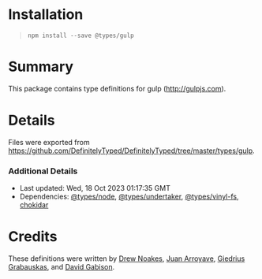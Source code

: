 # Installation
> `npm install --save @types/gulp`

# Summary
This package contains type definitions for gulp (http://gulpjs.com).

# Details
Files were exported from https://github.com/DefinitelyTyped/DefinitelyTyped/tree/master/types/gulp.

### Additional Details
 * Last updated: Wed, 18 Oct 2023 01:17:35 GMT
 * Dependencies: [@types/node](https://npmjs.com/package/@types/node), [@types/undertaker](https://npmjs.com/package/@types/undertaker), [@types/vinyl-fs](https://npmjs.com/package/@types/vinyl-fs), [chokidar](https://npmjs.com/package/chokidar)

# Credits
These definitions were written by [Drew Noakes](https://drewnoakes.com), [Juan Arroyave](http://jarroyave.co), [Giedrius Grabauskas](https://github.com/GiedriusGrabauskas), and [David Gabison](https://github.com/pulsovi).
